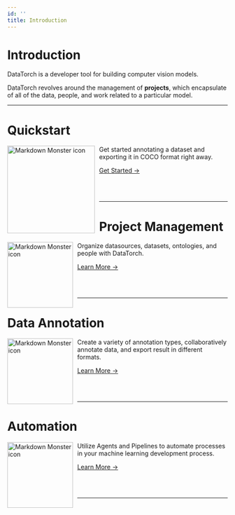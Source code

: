 ```yaml
---
id: ''
title: Introduction
---
```


<CenteredImage src="circle.png" />

# Introduction

DataTorch is a developer tool for building computer vision models.

DataTorch revolves around the management of **projects**, which encapsulate of all of the data, people, and work related to a particular model.

---

# Quickstart
<img src="rocket.png"
    width="200px"
     alt="Markdown Monster icon"
     style="float: left; margin-right: 10px;" />

Get started annotating a dataset and exporting it in COCO format right away.

[Get Started →](/quickstart)

<br/>

<br/>

---

# Project Management
<img src="/figures/home-intro/project-management.png"
    width="150px"
     alt="Markdown Monster icon"
     style="float: left; margin-right: 10px;" />

Organize datasources, datasets, ontologies, and people with DataTorch.

[Learn More →](/overview-project-management)

<br/>

<br/>

---

# Data Annotation
<img src="/figures/home-intro/annotate.png"
    width="150px"
     alt="Markdown Monster icon"
     style="float: left; margin-right: 10px;" />

Create a variety of annotation types, collaboratively annotate data, and export result in different formats.

[Learn More →](/overview-data-annotation)

<br/>

<br/>

---

# Automation
<img src="/figures/home-intro/automate.png"
    width="150px"
     alt="Markdown Monster icon"
     style="float: left; margin-right: 10px;" />

Utilize Agents and Pipelines to automate processes in your machine learning development process.

[Learn More →](/overview-automation)

<br/>

<br/>

---